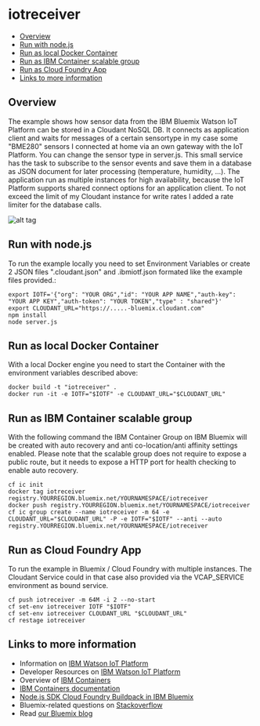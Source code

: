 # iotreceiver
* [Overview](#Overview)
* [Run with node.js](#run-with-node.js)
* [Run as local Docker Container](#run-as-local-docker-container)
* [Run as IBM Container scalable group](#run-as-ibm-container-scalable-group)
* [Run as Cloud Foundry App](#run-as-cloud-foundry-app)
* [Links to more information](#links-to-more-information)

## Overview
The example shows how sensor data from the IBM Bluemix Watson IoT Platform can be stored in a Cloudant NoSQL DB. It connects as application client and waits for messages of a certain sensortype in my case some "BME280" sensors I connected at home via an own gateway with the IoT Platform. You can change the sensor type in server.js. This small service has the task to subscribe to the sensor events and save them in a database as JSON document for later processing (temperature, humidity, ...). The application run as multiple instances for high availability, because the IoT Platform supports shared connect options for an application client. To not exceed the limit of my Cloudant instance for write rates I added a rate limiter for the database calls.

![alt tag](https://github.com/cloud-dach/iotreceiver/raw/master/docs/doc.png)

## Run with node.js
To run the example locally you need to set Environment Variables or create 2 JSON files ".cloudant.json" and .ibmiotf.json formated like the example files provided.:

`export IOTF='{"org": "YOUR ORG","id": "YOUR APP NAME","auth-key": "YOUR APP KEY","auth-token": "YOUR TOKEN","type" : "shared"}'`<br />
`export CLOUDANT_URL="https://.....-bluemix.cloudant.com"`<br />
`npm install`<br />
`node server.js`<br />

## Run as local Docker Container
With a local Docker engine you need to start the Container with the environment variables described above:

`docker build -t "iotreceiver" .`<br />
`docker run -it -e IOTF="$IOTF" -e CLOUDANT_URL="$CLOUDANT_URL"`

## Run as IBM Container scalable group
With the following command the IBM Container Group on IBM Bluemix will be created with auto recovery and anti co-location/anti affinity settings enabled. Please note that the scalable group does not require to expose a public route, but it needs to expose a HTTP port for health checking to enable auto recovery.

`cf ic init`<br />
`docker tag iotreceiver registry.YOURREGION.bluemix.net/YOURNAMESPACE/iotreceiver`<br />
`docker push registry.YOURREGION.bluemix.net/YOURNAMESPACE/iotreceiver`<br />
`cf ic group create --name iotreceiver -m 64 -e CLOUDANT_URL="$CLOUDANT_URL" -P -e IOTF="$IOTF" --anti --auto registry.YOURREGION.bluemix.net/YOURNAMESPACE/iotreceiver`<br />

## Run as Cloud Foundry App
To run the example in Bluemix / Cloud Foundry with multiple instances. The Cloudant Service could in that case also provided via the VCAP_SERVICE environment as bound service.

`cf push iotreceiver -m 64M -i 2 --no-start`<br />
`cf set-env iotreceiver IOTF "$IOTF"`<br />
`cf set-env iotreceiver CLOUDANT_URL "$CLOUDANT_URL"`<br />
`cf restage iotreceiver`<br />

## Links to more information
* Information on [IBM Watson IoT Platform](https://developer.ibm.com/recipes/author/iosuppor/)
* Developer Resources on [IBM Watson IoT Platform](https://www.ibm.com/internet-of-things/roles/iot-developer)
* Overview of [IBM Containers](https://www.ibm.com/cloud-computing/bluemix/containers)
* [IBM Containers documentation](https://console.ng.bluemix.net/docs/containers/container_index.html)
* [Node.js SDK Cloud Foundry Buildpack in IBM Bluemix](https://console.ng.bluemix.net/docs/runtimes/nodejs/index.html#nodejs_runtime)
* Bluemix-related questions on [Stackoverflow](http://stackoverflow.com/questions/tagged/bluemix)
* Read [our Bluemix blog](https://developer.ibm.com/bluemix/blog/)
